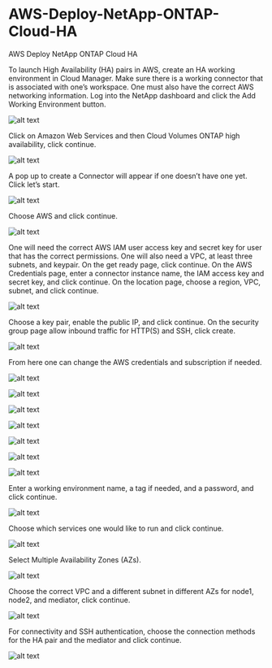 # AWS-Deploy-NetApp-ONTAP-Cloud-HA
AWS Deploy NetApp ONTAP Cloud HA

To launch High Availability (HA) pairs in AWS, create an HA working environment in Cloud Manager.
Make sure there is a working connector that is associated with one’s workspace. One must also have the correct AWS networking information. Log into the NetApp dashboard and click the Add Working Environment button.

![alt text](https://github.com/doyle199/AWS-Deploy-NetApp-ONTAP-Cloud-HA/blob/master/working_environ.png)

Click on Amazon Web Services and then Cloud Volumes ONTAP high availability, click continue.

![alt text](https://github.com/doyle199/AWS-Deploy-NetApp-ONTAP-Cloud-HA/blob/master/environ.png)

A pop up to create a Connector will appear if one doesn’t have one yet. Click let’s start.

![alt text](https://github.com/doyle199/AWS-Deploy-NetApp-ONTAP-Cloud-HA/blob/master/connector.png)

Choose AWS and click continue.

![alt text](https://github.com/doyle199/AWS-Deploy-NetApp-ONTAP-Cloud-HA/blob/master/connector2.png)

One will need the correct AWS IAM user access key and secret key for user that has the correct permissions. One will also need a VPC, at least three subnets, and keypair. On the get ready page, click continue. On the AWS Credentials page, enter a connector instance name, the IAM access key and secret key, and click continue. On the location page, choose a region, VPC, subnet, and click continue.

![alt text](https://github.com/doyle199/AWS-Deploy-NetApp-ONTAP-Cloud-HA/blob/master/location.png)

Choose a key pair, enable the public IP, and click continue. On the security group page allow inbound traffic for HTTP(S) and SSH, click create.

![alt text](https://github.com/doyle199/AWS-Deploy-NetApp-ONTAP-Cloud-HA/blob/master/succed.png)

From here one can change the AWS credentials and subscription if needed.

![alt text](https://github.com/doyle199/AWS-Deploy-NetApp-ONTAP-Cloud-HA/blob/master/addsub.png)

![alt text](https://github.com/doyle199/AWS-Deploy-NetApp-ONTAP-Cloud-HA/blob/master/addsup2.png)

![alt text](https://github.com/doyle199/AWS-Deploy-NetApp-ONTAP-Cloud-HA/blob/master/Addsub3.png)

![alt text](https://github.com/doyle199/AWS-Deploy-NetApp-ONTAP-Cloud-HA/blob/master/addsub4.png)

![alt text](https://github.com/doyle199/AWS-Deploy-NetApp-ONTAP-Cloud-HA/blob/master/addsub5.png)

![alt text](https://github.com/doyle199/AWS-Deploy-NetApp-ONTAP-Cloud-HA/blob/master/addsub6.png)

![alt text](https://github.com/doyle199/AWS-Deploy-NetApp-ONTAP-Cloud-HA/blob/master/addsub7.png)

Enter a working environment name, a tag if needed, and a password, and click continue.

![alt text](https://github.com/doyle199/AWS-Deploy-NetApp-ONTAP-Cloud-HA/blob/master/pass1.png)

Choose which services one would like to run and click continue.

![alt text](https://github.com/doyle199/AWS-Deploy-NetApp-ONTAP-Cloud-HA/blob/master/services.png)

Select Multiple Availability Zones (AZs).

![alt text](https://github.com/doyle199/AWS-Deploy-NetApp-ONTAP-Cloud-HA/blob/master/AZs.png)

Choose the correct VPC and a different subnet in different AZs for node1, node2, and mediator, click continue.

![alt text](https://github.com/doyle199/AWS-Deploy-NetApp-ONTAP-Cloud-HA/blob/master/multi%20%20_node.png)

For connectivity and SSH authentication, choose the connection methods for the HA pair and the mediator and click continue.

![alt text](https://github.com/doyle199/AWS-Deploy-NetApp-ONTAP-Cloud-HA/blob/master/connectivity.png)
